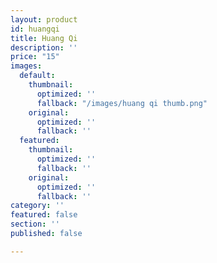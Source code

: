 ```yaml
---
layout: product
id: huangqi
title: Huang Qi
description: ''
price: "15"
images:
  default:
    thumbnail:
      optimized: ''
      fallback: "/images/huang qi thumb.png"
    original:
      optimized: ''
      fallback: ''
  featured:
    thumbnail:
      optimized: ''
      fallback: ''
    original:
      optimized: ''
      fallback: ''
category: ''
featured: false
section: ''
published: false

---
```

